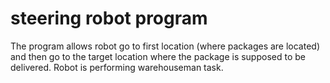 # steering robot program

The program allows robot go to first location (where packages are located) and then go to the target location where the package is supposed to be delivered. Robot is performing warehouseman task.
